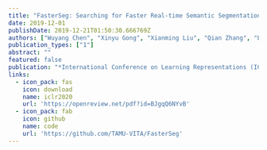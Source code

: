 ```yaml
---
title: "FasterSeg: Searching for Faster Real-time Semantic Segmentation"
date: 2019-12-01
publishDate: 2019-12-21T01:50:30.666769Z
authors: ["Wuyang Chen", "Xinyu Gong", "Xianming Liu", "Qian Zhang", "Li Yuan", "Zhangyang Wang"]
publication_types: ["1"]
abstract: ""
featured: false
publication: "*International Conference on Learning Representations (ICLR)*"
links:
  - icon_pack: fas
    icon: download
    name: iclr2020
    url: 'https://openreview.net/pdf?id=BJgqQ6NYvB'
  - icon_pack: fab
    icon: github
    name: code
    url: 'https://github.com/TAMU-VITA/FasterSeg'
---
```

